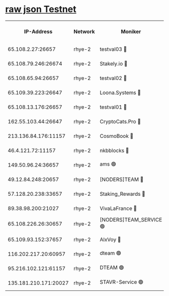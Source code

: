 
[raw json Testnet](https://rpc-check.quickt.stavr.tech/quickt/rpc-quickt-result.json)
=


<table><tr><th>IP-Address</th><th>Network</th><th>Moniker</th><th>Latest Block Height</th><th>Earliest Block Height</th><th>Catching Up</th><th>Tx Index</th><th>Voting Power</th><th>Scan Time</th></tr><tr><td>65.108.2.27:26657</td><td>rhye-2</td><td>testval03 🔴</td><td>801466</td><td>1</td><td>False</td><td>on</td><td>11002050</td><td>2024-02-14T05:58:22.622342804UTC</td></tr><tr><td>65.108.79.246:26674</td><td>rhye-2</td><td>Stakely.io 🔴</td><td>801467</td><td>1</td><td>False</td><td>on</td><td>10010</td><td>2024-02-14T05:58:27.165790006UTC</td></tr><tr><td>65.108.65.94:26657</td><td>rhye-2</td><td>testval02 🔴</td><td>801467</td><td>1</td><td>False</td><td>on</td><td>11002050</td><td>2024-02-14T05:58:29.938472736UTC</td></tr><tr><td>65.109.39.223:26647</td><td>rhye-2</td><td>Loona.Systems 🔴</td><td>801468</td><td>1</td><td>False</td><td>off</td><td>86949</td><td>2024-02-14T05:58:32.875937000UTC</td></tr><tr><td>65.108.13.176:26657</td><td>rhye-2</td><td>testval01 🔴</td><td>801468</td><td>1</td><td>False</td><td>on</td><td>13082010</td><td>2024-02-14T05:58:33.559286776UTC</td></tr><tr><td>162.55.103.44:26647</td><td>rhye-2</td><td>CryptoCats.Pro 🔴</td><td>801473</td><td>1</td><td>False</td><td>off</td><td>9999</td><td>2024-02-14T05:59:06.104059705UTC</td></tr><tr><td>213.136.84.176:11157</td><td>rhye-2</td><td>CosmoBook 🔴</td><td>801472</td><td>65301</td><td>False</td><td>off</td><td>1528057</td><td>2024-02-14T05:58:59.638197334UTC</td></tr><tr><td>46.4.121.72:11157</td><td>rhye-2</td><td>nkbblocks 🔴</td><td>801465</td><td>70101</td><td>False</td><td>off</td><td>81491</td><td>2024-02-14T05:58:15.283374036UTC</td></tr><tr><td>149.50.96.24:36657</td><td>rhye-2</td><td>ams 🟢</td><td>801470</td><td>133501</td><td>False</td><td>on</td><td>0</td><td>2024-02-14T05:58:48.975719691UTC</td></tr><tr><td>49.12.84.248:20657</td><td>rhye-2</td><td>[NODERS]TEAM 🔴</td><td>801470</td><td>146001</td><td>False</td><td>on</td><td>59690</td><td>2024-02-14T05:58:46.504928595UTC</td></tr><tr><td>57.128.20.238:33657</td><td>rhye-2</td><td>Staking_Rewards 🔴</td><td>801468</td><td>149101</td><td>False</td><td>on</td><td>9900</td><td>2024-02-14T05:58:32.532813376UTC</td></tr><tr><td>89.38.98.200:21027</td><td>rhye-2</td><td>VivaLaFrance 🔴</td><td>801465</td><td>220501</td><td>False</td><td>off</td><td>10000</td><td>2024-02-14T05:58:17.691777790UTC</td></tr><tr><td>65.108.226.26:30657</td><td>rhye-2</td><td>[NODERS]TEAM_SERVICE 🟢</td><td>801468</td><td>241501</td><td>False</td><td>on</td><td>0</td><td>2024-02-14T05:58:33.233483499UTC</td></tr><tr><td>65.109.93.152:37657</td><td>rhye-2</td><td>AlxVoy 🔴</td><td>801466</td><td>315173</td><td>False</td><td>on</td><td>143351</td><td>2024-02-14T05:58:20.145053014UTC</td></tr><tr><td>116.202.217.20:60957</td><td>rhye-2</td><td>dteam 🟢</td><td>801467</td><td>421794</td><td>False</td><td>on</td><td>0</td><td>2024-02-14T05:58:30.173759180UTC</td></tr><tr><td>95.216.102.121:61157</td><td>rhye-2</td><td>DTEAM 🟢</td><td>749821</td><td>748801</td><td>False</td><td>on</td><td>0</td><td>2024-02-14T05:58:27.537133337UTC</td></tr><tr><td>135.181.210.171:20027</td><td>rhye-2</td><td>STAVR-Service 🟢</td><td>801470</td><td>798001</td><td>False</td><td>on</td><td>0</td><td>2024-02-14T05:58:44.206820624UTC</td></tr></table>